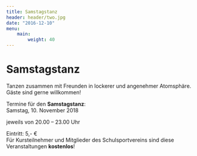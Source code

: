 ```yaml
---
title: Samstagstanz
header: header/two.jpg
date: "2016-12-10"
menu:
    main:
        weight: 40
---
```


# Samstagstanz  

Tanzen zusammen mit Freunden in lockerer und angenehmer Atomsphäre. Gäste sind gerne willkommen!  

Termine für den **Samstagstanz**:  
Samstag, 10. November 2018  

jeweils von 20.00 – 23.00 Uhr  

Eintritt: 5,- €  
Für Kursteilnehmer und Mitglieder des Schulsportvereins sind diese Veranstaltungen **kostenlos**!  
